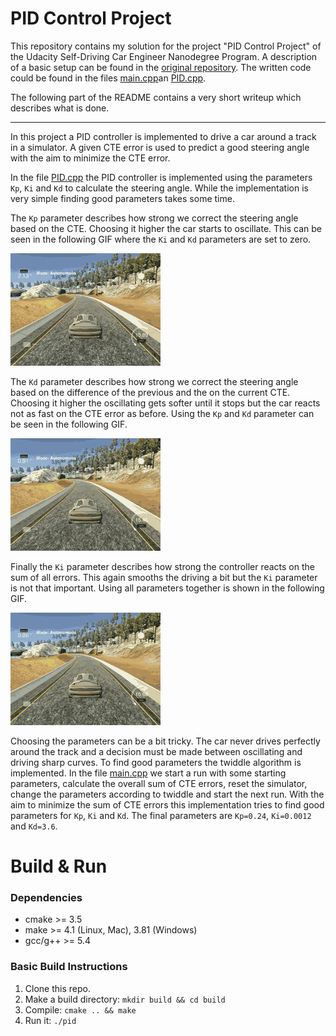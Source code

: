 # PID Control Project

This repository contains my solution for the project "PID Control Project" of the Udacity Self-Driving Car Engineer Nanodegree Program. A description of a basic setup can be found in the [original repository](https://github.com/udacity/CarND-PID-Control-Project). The written code could be found in the files [main.cpp](./src/main.cpp)an  [PID.cpp](./src/PID.cpp).

The following part of the README contains a very short writeup which describes what is done.

---

In this project a PID controller is implemented to drive a car around a track in a simulator. A given CTE error is used to predict a good steering angle with the aim to minimize the CTE error.

In the file [PID.cpp](./src/PID.cpp) the PID controller is implemented using the parameters `Kp`, `Ki` and `Kd` to calculate the steering angle. While the implementation is very simple finding good parameters takes some time.

The `Kp` parameter describes how strong we correct the steering angle based on the CTE. Choosing it higher the car starts to oscillate. This can be seen in the following GIF where the `Ki` and `Kd` parameters are set to zero.

![](./P9_p.gif)

The `Kd` parameter describes how strong we correct the steering angle based on the difference of the previous and the on the current CTE. Choosing it higher the oscillating gets softer until it stops but the car reacts not as fast on the CTE error as before. Using the `Kp` and `Kd` parameter can be seen in the following GIF.

![](./P9_pd.gif)


Finally the `Ki` parameter describes how strong the controller reacts on the sum of all errors. This again smooths the driving a bit but the `Ki` parameter is not that important. Using all parameters together is shown in the following GIF.

![](./P9_pid.gif)

Choosing the parameters can be a bit tricky. The car never drives perfectly around the track and a decision must be made between oscillating and driving sharp curves. To find good parameters the twiddle algorithm is implemented. In the file [main.cpp](./src/main.cpp) we start a run with some starting parameters, calculate the overall sum of CTE errors, reset the simulator, change the parameters according to twiddle and start the next run. With the aim to minimize the sum of CTE errors this implementation tries to find good parameters for `Kp`, `Ki` and `Kd`.
The final parameters are `Kp=0.24`, `Ki=0.0012` and `Kd=3.6`.



# Build & Run

### Dependencies

* cmake >= 3.5
* make >= 4.1 (Linux, Mac), 3.81 (Windows)
* gcc/g++ >= 5.4

### Basic Build Instructions

1. Clone this repo.
2. Make a build directory: `mkdir build && cd build`
3. Compile: `cmake .. && make`
4. Run it: `./pid`
